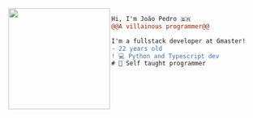 <img align="left" height="200" src="https://media.giphy.com/media/9uITwFum2zFg9fBHYU/giphy.gif"/>

```diff
Hi, I'm João Pedro 🇧🇷
@@A villainous programmer@@

I'm a fullstack developer at Gmaster! 
- 22 years old
! 💻 Python and Typescript dev
# 📖 Self taught programmer
```
